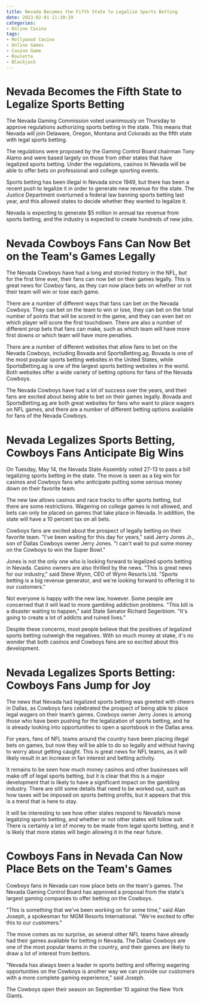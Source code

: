 ```yaml
---
title: Nevada Becomes the Fifth State to Legalize Sports Betting
date: 2023-02-01 11:39:29
categories:
- Online Casino
tags:
- Hollywood Casino
- Online Games
- Casino Game
- Roulette
- Blackjack
---
```



#  Nevada Becomes the Fifth State to Legalize Sports Betting

The Nevada Gaming Commission voted unanimously on Thursday to approve regulations authorizing sports betting in the state. This means that Nevada will join Delaware, Oregon, Montana and Colorado as the fifth state with legal sports betting.

The regulations were proposed by the Gaming Control Board chairman Tony Alamo and were based largely on those from other states that have legalized sports betting. Under the regulations, casinos in Nevada will be able to offer bets on professional and college sporting events.

Sports betting has been illegal in Nevada since 1949, but there has been a recent push to legalize it in order to generate new revenue for the state. The Justice Department overturned a federal law banning sports betting last year, and this allowed states to decide whether they wanted to legalize it.

Nevada is expecting to generate $5 million in annual tax revenue from sports betting, and the industry is expected to create hundreds of new jobs.

#  Nevada Cowboys Fans Can Now Bet on the Team's Games Legally

The Nevada Cowboys have had a long and storied history in the NFL, but for the first time ever, their fans can now bet on their games legally. This is great news for Cowboy fans, as they can now place bets on whether or not their team will win or lose each game.

There are a number of different ways that fans can bet on the Nevada Cowboys. They can bet on the team to win or lose, they can bet on the total number of points that will be scored in the game, and they can even bet on which player will score the first touchdown. There are also a number of different prop bets that fans can make, such as which team will have more first downs or which team will have more penalties.

There are a number of different websites that allow fans to bet on the Nevada Cowboys, including Bovada and SportsBetting.ag. Bovada is one of the most popular sports betting websites in the United States, while SportsBetting.ag is one of the largest sports betting websites in the world. Both websites offer a wide variety of betting options for fans of the Nevada Cowboys.

The Nevada Cowboys have had a lot of success over the years, and their fans are excited about being able to bet on their games legally. Bovada and SportsBetting.ag are both great websites for fans who want to place wagers on NFL games, and there are a number of different betting options available for fans of the Nevada Cowboys.

#  Nevada Legalizes Sports Betting, Cowboys Fans Anticipate Big Wins

On Tuesday, May 14, the Nevada State Assembly voted 27-13 to pass a bill legalizing sports betting in the state. The move is seen as a big win for casinos and Cowboys fans who anticipate putting some serious money down on their favorite team.

The new law allows casinos and race tracks to offer sports betting, but there are some restrictions. Wagering on college games is not allowed, and bets can only be placed on games that take place in Nevada. In addition, the state will have a 10 percent tax on all bets.

Cowboys fans are excited about the prospect of legally betting on their favorite team. "I've been waiting for this day for years," said Jerry Jones Jr., son of Dallas Cowboys owner Jerry Jones. "I can't wait to put some money on the Cowboys to win the Super Bowl."

Jones is not the only one who is looking forward to legalized sports betting in Nevada. Casino owners are also thrilled by the news. "This is great news for our industry," said Steve Wynn, CEO of Wynn Resorts Ltd. "Sports betting is a big revenue generator, and we're looking forward to offering it to our customers."

Not everyone is happy with the new law, however. Some people are concerned that it will lead to more gambling addiction problems. "This bill is a disaster waiting to happen," said State Senator Richard Segerblom. "It's going to create a lot of addicts and ruined lives."

Despite these concerns, most people believe that the positives of legalized sports betting outweigh the negatives. With so much money at stake, it's no wonder that both casinos and Cowboys fans are so excited about this development.

#  Nevada Legalizes Sports Betting: Cowboys Fans Jump for Joy

The news that Nevada had legalized sports betting was greeted with cheers in Dallas, as Cowboys fans celebrated the prospect of being able to place legal wagers on their team’s games. Cowboys owner Jerry Jones is among those who have been pushing for the legalization of sports betting, and he is already looking into opportunities to open a sportsbook in the Dallas area.

For years, fans of NFL teams around the country have been placing illegal bets on games, but now they will be able to do so legally and without having to worry about getting caught. This is great news for NFL teams, as it will likely result in an increase in fan interest and betting activity.

It remains to be seen how much money casinos and other businesses will make off of legal sports betting, but it is clear that this is a major development that is likely to have a significant impact on the gambling industry. There are still some details that need to be worked out, such as how taxes will be imposed on sports betting profits, but it appears that this is a trend that is here to stay.

It will be interesting to see how other states respond to Nevada’s move legalizing sports betting, and whether or not other states will follow suit. There is certainly a lot of money to be made from legal sports betting, and it is likely that more states will begin allowing it in the near future.

#  Cowboys Fans in Nevada Can Now Place Bets on the Team's Games

Cowboys fans in Nevada can now place bets on the team's games. The Nevada Gaming Control Board has approved a proposal from the state's largest gaming companies to offer betting on the Cowboys.

"This is something that we've been working on for some time," said Alan Joseph, a spokesman for MGM Resorts International. "We're excited to offer this to our customers."

The move comes as no surprise, as several other NFL teams have already had their games available for betting in Nevada. The Dallas Cowboys are one of the most popular teams in the country, and their games are likely to draw a lot of interest from bettors.

"Nevada has always been a leader in sports betting and offering wagering opportunities on the Cowboys is another way we can provide our customers with a more complete gaming experience," said Joseph.

The Cowboys open their season on September 10 against the New York Giants.